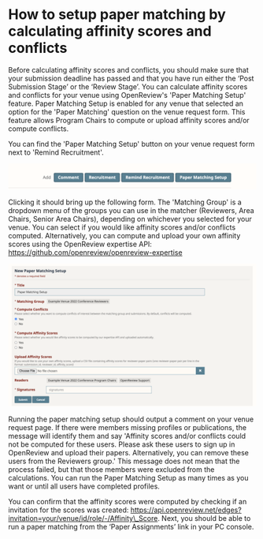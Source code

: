 # How to setup paper matching by calculating affinity scores and conflicts

Before calculating affinity scores and conflicts, you should make sure that your submission deadline has passed and that you have run either the ‘Post Submission Stage’ or the ‘Review Stage’. You can calculate affinity scores and conflicts for your venue using OpenReview's 'Paper Matching Setup' feature. Paper Matching Setup is enabled for any venue that selected an option for the 'Paper Matching' question on the venue request form. This feature allows Program Chairs to compute or upload affinity scores and/or compute conflicts.

You can find the 'Paper Matching Setup' button on your venue request form next to 'Remind Recruitment'.

![](<../../../.gitbook/assets/image (4) (1).png>)

Clicking it should bring up the following form. The 'Matching Group' is a dropdown menu of the groups you can use in the matcher (Reviewers, Area Chairs, Senior Area Chairs), depending on whichever you selected for your venue. You can select if you would like affinity scores and/or conflicts computed. Alternatively, you can compute and upload your own affinity scores using the OpenReview expertise API: https://github.com/openreview/openreview-expertise

![](<../../../.gitbook/assets/image (1) (1).png>)

Running the paper matching setup should output a comment on your venue request page. If there were members missing profiles or publications, the message will identify them and say 'Affinity scores and/or conflicts could not be computed for these users. Please ask these users to sign up in OpenReview and upload their papers. Alternatively, you can remove these users from the Reviewers group.' This message does not mean that the process failed, but that those members were excluded from the calculations. You can run the Paper Matching Setup as many times as you want or until all users have completed profiles.

You can confirm that the affinity scores were computed by checking if an invitation for the scores was created: https://api.openreview.net/edges?invitation=your/venue/id/role/-/Affinity\_Score. Next, you should be able to run a paper matching from the ‘Paper Assignments’ link in your PC console.

